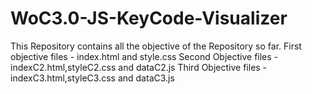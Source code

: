 # WoC3.0-JS-KeyCode-Visualizer
This Repository contains all the objective of the Repository so far.
First objective files - index.html and style.css
Second Objective files - indexC2.html,styleC2.css and dataC2.js
Third Objective files - indexC3.html,styleC3.css and dataC3.js
